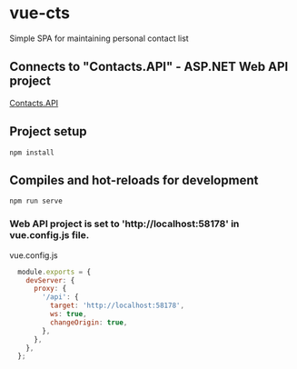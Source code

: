 # vue-cts
Simple SPA for maintaining personal contact list

## Connects to "Contacts.API" - ASP.NET Web API project

<a href="https://github.com/SkwanT/Contacts.API" target="_blank">Contacts.API</a>

## Project setup
```
npm install
```
## Compiles and hot-reloads for development
```
npm run serve
```

### Web API project is set to 'http://localhost:58178' in vue.config.js file.

vue.config.js

``` javascript
  module.exports = {
    devServer: {
      proxy: {
        '/api': {
          target: 'http://localhost:58178',
          ws: true,
          changeOrigin: true,
        },
      },
    },
  };
```
